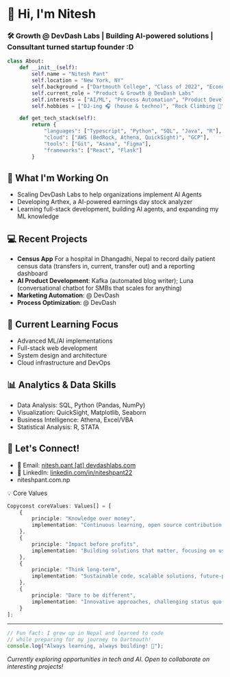 # 👋 Hi, I'm Nitesh

### 🛠️ Growth @ DevDash Labs | Building AI-powered solutions | Consultant turned startup founder :D 

```python
class About:
    def __init__(self):
        self.name = "Nitesh Pant"
        self.location = "New York, NY"
        self.background = ["Dartmouth College", "Class of 2022", "Economics Major, Government Minor", "Ex-Roland Berger"]
        self.current_role = "Product & Growth @ DevDash Labs"
        self.interests = ["AI/ML", "Process Automation", "Product Development"]
        self.hobbies = ["DJ-ing 🎧 (house & techno)", "Rock Climbing 🧗", "DIY Electronics 🔧"]

    def get_tech_stack(self):
        return {
            "languages": ["Typescript", "Python", "SQL", "Java", "R"],
            "cloud": ["AWS (BedRock, Athena, QuickSight)", "GCP"],
            "tools": ["Git", "Asana", "Figma"],
            "frameworks": ["React", "Flask"]
        }
```

## 🔭 What I'm Working On

- Scaling DevDash Labs to help organizations implement AI Agents
- Developing Arthex, a AI-powered earnings day stock analyzer
- Learning full-stack development, building AI agents, and expanding my ML knowledge

## 💻 Recent Projects

- **Census App** For a hospital in Dhangadhi, Nepal to record daily patient census data (transfers in, current, transfer out) and a reporting dashboard
- **AI Product Development**: Kafka (automated blog writer); Luna (conversational chatbot for SMBs that scales for anything) 
- **Marketing Automation**: @ DevDash
- **Process Optimization**: @ DevDash

## 🌱 Current Learning Focus

- Advanced ML/AI implementations
- Full-stack web development
- System design and architecture
- Cloud infrastructure and DevOps

## 📊 Analytics & Data Skills

- Data Analysis: SQL, Python (Pandas, NumPy)
- Visualization: QuickSight, Matplotlib, Seaborn
- Business Intelligence: Athena, Excel/VBA
- Statistical Analysis: R, STATA

## 🤝 Let's Connect!

- 📧 Email: [nitesh.pant [at] devdashlabs.com](mailto:nitesh.pant@devdashlabs.com)
- 💼 LinkedIn: [linkedin.com/in/niteshpant22](https://linkedin.com/in/niteshpant22)
- niteshpant.com.np

💡 Core Values
```typescript
Copyconst coreValues: Values[] = [
    {
        principle: "Knowledge over money",
        implementation: "Continuous learning, open source contribution, knowledge sharing"
    },
    {
        principle: "Impact before profits",
        implementation: "Building solutions that matter, focusing on user value"
    },
    {
        principle: "Think long-term",
        implementation: "Sustainable code, scalable solutions, future-proof architecture"
    },
    {
        principle: "Dare to be different",
        implementation: "Innovative approaches, challenging status quo, unique solutions"
    }
];
```

---

```javascript
// Fun fact: I grew up in Nepal and learned to code 
// while preparing for my journey to Dartmouth!
console.log("Always learning, always building! 🚀");
```

*Currently exploring opportunities in tech and AI. Open to collaborate on interesting projects!*



<!---
niteshpant99/niteshpant99 is a ✨ special ✨ repository because its `README.md` (this file) appears on your GitHub profile.
You can click the Preview link to take a look at your changes.
--->

